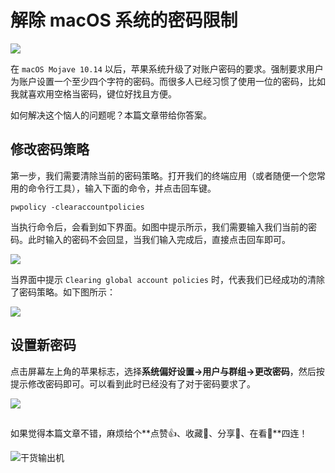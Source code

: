 # 解除 macOS 系统的密码限制

![](https://file.zhangpeng.site/2021/12/01/1.png)

在 `macOS Mojave 10.14` 以后，苹果系统升级了对账户密码的要求。强制要求用户为账户设置一个至少四个字符的密码。而很多人已经习惯了使用一位的密码，比如我就喜欢用空格当密码，键位好找且方便。

如何解决这个恼人的问题呢？本篇文章带给你答案。

## 修改密码策略

第一步，我们需要清除当前的密码策略。打开我们的终端应用（或者随便一个您常用的命令行工具），输入下面的命令，并点击回车键。

```shell
pwpolicy -clearaccountpolicies
```

当执行命令后，会看到如下界面。如图中提示所示，我们需要输入我们当前的密码。此时输入的密码不会回显，当我们输入完成后，直接点击回车即可。

![](https://file.zhangpeng.site/2021/12/01/2.png)

当界面中提示 `Clearing global account policies` 时，代表我们已经成功的清除了密码策略。如下图所示：

![](https://file.zhangpeng.site/2021/12/01/3.png)

## 设置新密码

点击屏幕左上角的苹果标志，选择**系统偏好设置->用户与群组->更改密码**，然后按提示修改密码即可。可以看到此时已经没有了对于密码要求了。

![](https://file.zhangpeng.site/2021/12/01/4.png)

##

如果觉得本篇文章不错，麻烦给个**点赞👍、收藏🌟、分享👊、在看👀**四连！

![干货输出机](https://file.zhangpeng.site/wechat/qrcode.jpg)